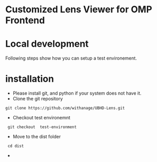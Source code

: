 Customized Lens Viewer for OMP Frontend
========
# Local development
Following steps show how you can setup a test environement.
# installation
 * Please install git,  and python if your system does not have it.
 * Clone the  git repository
 ```
 git clone https://github.com/withanage/UBHD-Lens.git
 ```
 * Checkout  test environemnt
 ```
  git checkout  test-environment
 
 ```
 *  Move to the dist folder 
 ```
  cd dist
 
 ```
 *  


